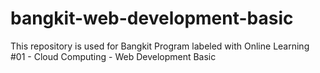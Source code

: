 # bangkit-web-development-basic
This repository is used for Bangkit Program labeled with Online Learning #01 - Cloud Computing - Web Development Basic
